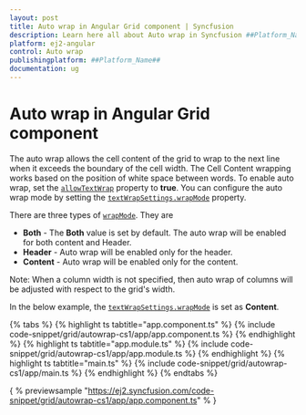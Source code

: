 ```yaml
---
layout: post
title: Auto wrap in Angular Grid component | Syncfusion
description: Learn here all about Auto wrap in Syncfusion ##Platform_Name## Grid component of Syncfusion Essential JS 2 and more.
platform: ej2-angular
control: Auto wrap 
publishingplatform: ##Platform_Name##
documentation: ug
---
```


# Auto wrap in Angular Grid component

The auto wrap allows the cell content of the grid to wrap to the next line when it exceeds the boundary of the cell width. The Cell Content wrapping works based on the position of white space between words.
To enable auto wrap, set the [`allowTextWrap`](../../api/grid/#allowtextwrap) property to **true**.
You can configure the auto wrap mode by setting the [`textWrapSettings.wrapMode`](../../api/grid/textWrapSettings/#wrapmode) property.

There are three types of [`wrapMode`](../../api/grid/textWrapSettings/#wrapmode). They are

* **Both** - The **Both** value is set by default. The auto wrap will be enabled for both content and Header.
* **Header** - Auto wrap will be enabled only for the header.
* **Content** - Auto wrap will be enabled only for the content.

Note: When a column width is not specified, then auto wrap of columns will be adjusted with respect to the grid's width.

In the below example, the [`textWrapSettings.wrapMode`](../../api/grid/textWrapSettings/#wrapmode) is set as **Content**.

{% tabs %}
{% highlight ts tabtitle="app.component.ts" %}
{% include code-snippet/grid/autowrap-cs1/app/app.component.ts %}
{% endhighlight %}
{% highlight ts tabtitle="app.module.ts" %}
{% include code-snippet/grid/autowrap-cs1/app/app.module.ts %}
{% endhighlight %}
{% highlight ts tabtitle="main.ts" %}
{% include code-snippet/grid/autowrap-cs1/app/main.ts %}
{% endhighlight %}
{% endtabs %}
  
{ % previewsample "https://ej2.syncfusion.com/code-snippet/grid/autowrap-cs1/app/app.component.ts" % }